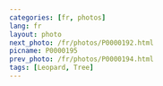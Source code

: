 ```yaml
---
categories: [fr, photos]
lang: fr
layout: photo
next_photo: /fr/photos/P0000192.html
picname: P0000195
prev_photo: /fr/photos/P0000194.html
tags: [Leopard, Tree]
---
```

